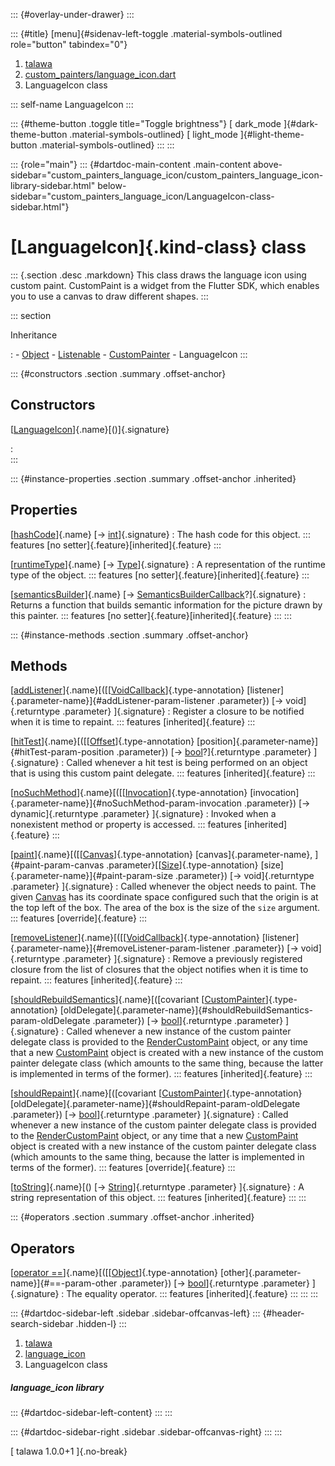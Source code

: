 ::: {#overlay-under-drawer}
:::

::: {#title}
[menu]{#sidenav-left-toggle .material-symbols-outlined role="button"
tabindex="0"}

1.  [talawa](../index.html)
2.  [custom_painters/language_icon.dart](../custom_painters_language_icon/)
3.  LanguageIcon class

::: self-name
LanguageIcon
:::

::: {#theme-button .toggle title="Toggle brightness"}
[ dark_mode ]{#dark-theme-button .material-symbols-outlined} [
light_mode ]{#light-theme-button .material-symbols-outlined}
:::
:::

::: {role="main"}
::: {#dartdoc-main-content .main-content above-sidebar="custom_painters_language_icon/custom_painters_language_icon-library-sidebar.html" below-sidebar="custom_painters_language_icon/LanguageIcon-class-sidebar.html"}
<div>

# [LanguageIcon]{.kind-class} class

</div>

::: {.section .desc .markdown}
This class draws the language icon using custom paint. CustomPaint is a
widget from the Flutter SDK, which enables you to use a canvas to draw
different shapes.
:::

::: section

Inheritance

:   -   [Object](https://api.flutter.dev/flutter/dart-core/Object-class.html)
    -   [Listenable](https://api.flutter.dev/flutter/foundation/Listenable-class.html)
    -   [CustomPainter](https://api.flutter.dev/flutter/rendering/CustomPainter-class.html)
    -   LanguageIcon
:::

::: {#constructors .section .summary .offset-anchor}
## Constructors

[[LanguageIcon](../custom_painters_language_icon/LanguageIcon/LanguageIcon.html)]{.name}[()]{.signature}

:   
:::

::: {#instance-properties .section .summary .offset-anchor .inherited}
## Properties

[[hashCode](https://api.flutter.dev/flutter/dart-core/Object/hashCode.html)]{.name} [→ [int](https://api.flutter.dev/flutter/dart-core/int-class.html)]{.signature}
:   The hash code for this object.
    ::: features
    [no setter]{.feature}[inherited]{.feature}
    :::

[[runtimeType](https://api.flutter.dev/flutter/dart-core/Object/runtimeType.html)]{.name} [→ [Type](https://api.flutter.dev/flutter/dart-core/Type-class.html)]{.signature}
:   A representation of the runtime type of the object.
    ::: features
    [no setter]{.feature}[inherited]{.feature}
    :::

[[semanticsBuilder](https://api.flutter.dev/flutter/rendering/CustomPainter/semanticsBuilder.html)]{.name} [→ [SemanticsBuilderCallback](https://api.flutter.dev/flutter/rendering/SemanticsBuilderCallback.html)?]{.signature}
:   Returns a function that builds semantic information for the picture
    drawn by this painter.
    ::: features
    [no setter]{.feature}[inherited]{.feature}
    :::
:::

::: {#instance-methods .section .summary .offset-anchor}
## Methods

[[addListener](https://api.flutter.dev/flutter/rendering/CustomPainter/addListener.html)]{.name}[([[[VoidCallback](https://api.flutter.dev/flutter/dart-ui/VoidCallback.html)]{.type-annotation} [listener]{.parameter-name}]{#addListener-param-listener .parameter}) [→ void]{.returntype .parameter} ]{.signature}
:   Register a closure to be notified when it is time to repaint.
    ::: features
    [inherited]{.feature}
    :::

[[hitTest](https://api.flutter.dev/flutter/rendering/CustomPainter/hitTest.html)]{.name}[([[[Offset](https://api.flutter.dev/flutter/dart-ui/Offset-class.html)]{.type-annotation} [position]{.parameter-name}]{#hitTest-param-position .parameter}) [→ [bool](https://api.flutter.dev/flutter/dart-core/bool-class.html)?]{.returntype .parameter} ]{.signature}
:   Called whenever a hit test is being performed on an object that is
    using this custom paint delegate.
    ::: features
    [inherited]{.feature}
    :::

[[noSuchMethod](https://api.flutter.dev/flutter/dart-core/Object/noSuchMethod.html)]{.name}[([[[Invocation](https://api.flutter.dev/flutter/dart-core/Invocation-class.html)]{.type-annotation} [invocation]{.parameter-name}]{#noSuchMethod-param-invocation .parameter}) [→ dynamic]{.returntype .parameter} ]{.signature}
:   Invoked when a nonexistent method or property is accessed.
    ::: features
    [inherited]{.feature}
    :::

[[paint](../custom_painters_language_icon/LanguageIcon/paint.html)]{.name}[([[[Canvas](https://api.flutter.dev/flutter/painting/Canvas-class.html)]{.type-annotation} [canvas]{.parameter-name}, ]{#paint-param-canvas .parameter}[[[Size](https://api.flutter.dev/flutter/dart-ui/Size-class.html)]{.type-annotation} [size]{.parameter-name}]{#paint-param-size .parameter}) [→ void]{.returntype .parameter} ]{.signature}
:   Called whenever the object needs to paint. The given
    [Canvas](https://api.flutter.dev/flutter/painting/Canvas-class.html)
    has its coordinate space configured such that the origin is at the
    top left of the box. The area of the box is the size of the `size`
    argument.
    ::: features
    [override]{.feature}
    :::

[[removeListener](https://api.flutter.dev/flutter/rendering/CustomPainter/removeListener.html)]{.name}[([[[VoidCallback](https://api.flutter.dev/flutter/dart-ui/VoidCallback.html)]{.type-annotation} [listener]{.parameter-name}]{#removeListener-param-listener .parameter}) [→ void]{.returntype .parameter} ]{.signature}
:   Remove a previously registered closure from the list of closures
    that the object notifies when it is time to repaint.
    ::: features
    [inherited]{.feature}
    :::

[[shouldRebuildSemantics](https://api.flutter.dev/flutter/rendering/CustomPainter/shouldRebuildSemantics.html)]{.name}[([covariant [[CustomPainter](https://api.flutter.dev/flutter/rendering/CustomPainter-class.html)]{.type-annotation} [oldDelegate]{.parameter-name}]{#shouldRebuildSemantics-param-oldDelegate .parameter}) [→ [bool](https://api.flutter.dev/flutter/dart-core/bool-class.html)]{.returntype .parameter} ]{.signature}
:   Called whenever a new instance of the custom painter delegate class
    is provided to the
    [RenderCustomPaint](https://api.flutter.dev/flutter/rendering/RenderCustomPaint-class.html)
    object, or any time that a new
    [CustomPaint](https://api.flutter.dev/flutter/widgets/CustomPaint-class.html)
    object is created with a new instance of the custom painter delegate
    class (which amounts to the same thing, because the latter is
    implemented in terms of the former).
    ::: features
    [inherited]{.feature}
    :::

[[shouldRepaint](../custom_painters_language_icon/LanguageIcon/shouldRepaint.html)]{.name}[([covariant [[CustomPainter](https://api.flutter.dev/flutter/rendering/CustomPainter-class.html)]{.type-annotation} [oldDelegate]{.parameter-name}]{#shouldRepaint-param-oldDelegate .parameter}) [→ [bool](https://api.flutter.dev/flutter/dart-core/bool-class.html)]{.returntype .parameter} ]{.signature}
:   Called whenever a new instance of the custom painter delegate class
    is provided to the
    [RenderCustomPaint](https://api.flutter.dev/flutter/rendering/RenderCustomPaint-class.html)
    object, or any time that a new
    [CustomPaint](https://api.flutter.dev/flutter/widgets/CustomPaint-class.html)
    object is created with a new instance of the custom painter delegate
    class (which amounts to the same thing, because the latter is
    implemented in terms of the former).
    ::: features
    [override]{.feature}
    :::

[[toString](https://api.flutter.dev/flutter/rendering/CustomPainter/toString.html)]{.name}[() [→ [String](https://api.flutter.dev/flutter/dart-core/String-class.html)]{.returntype .parameter} ]{.signature}
:   A string representation of this object.
    ::: features
    [inherited]{.feature}
    :::
:::

::: {#operators .section .summary .offset-anchor .inherited}
## Operators

[[operator ==](https://api.flutter.dev/flutter/dart-core/Object/operator_equals.html)]{.name}[([[[Object](https://api.flutter.dev/flutter/dart-core/Object-class.html)]{.type-annotation} [other]{.parameter-name}]{#==-param-other .parameter}) [→ [bool](https://api.flutter.dev/flutter/dart-core/bool-class.html)]{.returntype .parameter} ]{.signature}
:   The equality operator.
    ::: features
    [inherited]{.feature}
    :::
:::
:::

::: {#dartdoc-sidebar-left .sidebar .sidebar-offcanvas-left}
::: {#header-search-sidebar .hidden-l}
:::

1.  [talawa](../index.html)
2.  [language_icon](../custom_painters_language_icon/)
3.  LanguageIcon class

##### language_icon library

::: {#dartdoc-sidebar-left-content}
:::
:::

::: {#dartdoc-sidebar-right .sidebar .sidebar-offcanvas-right}
:::
:::

[ talawa 1.0.0+1 ]{.no-break}
